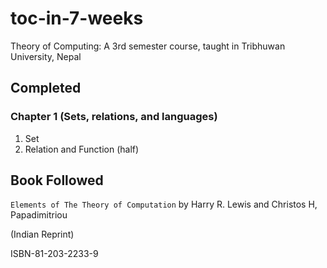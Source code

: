 toc-in-7-weeks
==============

Theory of Computing: A 3rd semester course, taught in Tribhuwan University, Nepal

Completed
----
### Chapter 1 (Sets, relations, and languages)
1. Set
2. Relation and Function (half)


Book Followed
----

`Elements of The Theory of Computation` by Harry R. Lewis and Christos H, Papadimitriou  

(Indian Reprint)

ISBN-81-203-2233-9
